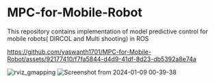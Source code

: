 # MPC-for-Mobile-Robot
This repository contains implementation of model predictive control for mobile robots( DIRCOL and Multi shooting) in ROS 


https://github.com/yaswanth1701/MPC-for-Mobile-Robot/assets/92177410/f7fa5844-d4d9-41df-8d23-db5392a8e74a

![rviz_gmapping](https://github.com/yaswanth1701/MPC-for-Mobile-Robot/assets/92177410/f8bc1513-1fde-4419-b944-6523406d1059)
![Screenshot from 2024-01-09 00-39-38](https://github.com/yaswanth1701/MPC-for-Mobile-Robot/assets/92177410/65fd0b2c-1d1d-4bb8-8168-1f71d913758b)
